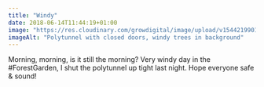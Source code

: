 ```yaml
---
title: "Windy"
date: 2018-06-14T11:44:19+01:00
image: "https://res.cloudinary.com/growdigital/image/upload/v1544219901/polytunnel-42792331841.jpg"
imageAlt: "Polytunnel with closed doors, windy trees in background"
---
```


Morning, morning, is it still the morning? Very windy day in the #ForestGarden, I shut the polytunnel up tight last night. Hope everyone safe & sound!
